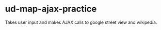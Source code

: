 # ud-map-ajax-practice

Takes user input and makes AJAX calls to google street view and wikipedia. 
